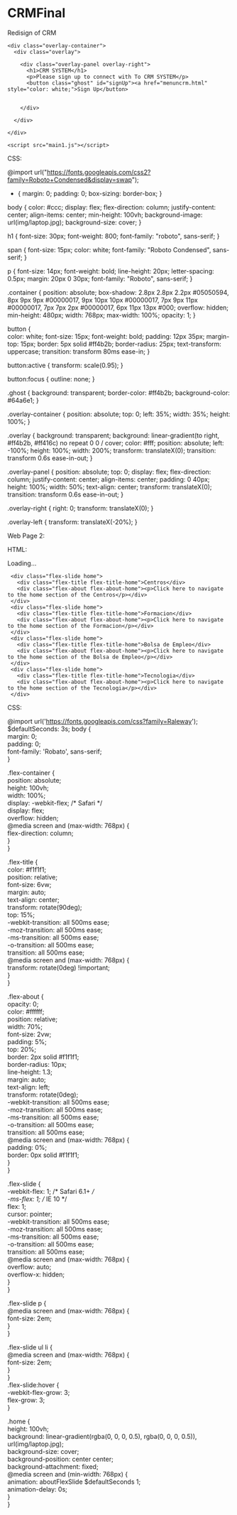 # CRMFinal
Redisign of CRM

<!DOCTYPE html>
<html lang="en">
<head>
  <meta charset="UTF-8" />
  <meta name="viewport" content="width=device-width, initial-scale=1.0" />
  <meta http-equiv="X-UA-Compatible" content="ie=edge" />
  <script src="https://kit.fontawesome.com/dd8c49730d.js" crossorigin="anonymous"></script>
  <title>INDEX CRM</title>
  <link rel="stylesheet" href="inicioncrm.css">
</head>

<?php
                                    /*CRM System*/
                     /* Developed by Oswaldo Jesús Marín Pagés*/
/* Como Requisito para la obtención del Grado de Licenciado en Ciencias de la Computación e Informática*/
/* Universidad Nueva Esparta. Sede: Los Naranjos del Cafetal. Municipio El Hatillo. Junio 2017*/
?>

<body>

  <div class="container" id="container">
    
    <div class="overlay-container">
      <div class="overlay">
        
        <div class="overlay-panel overlay-right">
          <h1>CRM SYSTEM</h1>
          <p>Please sign up to connect with To CRM SYSTEM</p>
          <button class="ghost" id="signUp"><a href="menuncrm.html" style="color: white;">Sign Up</button>
		  
    
        </div>
		
      </div>
	  
    </div>

    <script src="main1.js"></script>
	
</body>

</html>

CSS:

@import url("https://fonts.googleapis.com/css2?family=Roboto+Condensed&display=swap");
* {
  margin: 0;
  padding: 0;
  box-sizing: border-box;
}

body {
  color: #ccc;
  display: flex;
  flex-direction: column;
  justify-content: center;
  align-items: center;
  min-height: 100vh;
  background-image: url(img/laptop.jpg);
  background-size: cover;
}

h1 {
  font-size: 30px;
  font-weight: 800;
  font-family: "roboto", sans-serif;
}

span {
  font-size: 15px;
  color: white;
  font-family: "Roboto Condensed", sans-serif;
}

p {
  font-size: 14px;
  font-weight: bold;
  line-height: 20px;
  letter-spacing: 0.5px;
  margin: 20px 0 30px;
  font-family: "Roboto", sans-serif;
}

.container {
  position: absolute;
  box-shadow: 2.8px 2.8px 2.2px #05050594, 8px 9px 9px #00000017, 9px 10px 10px #00000017, 7px 9px 11px #00000017, 7px 7px 2px #00000017, 6px 11px 13px #000; 
  overflow: hidden;
  min-height: 480px;
  width: 768px;
  max-width: 100%;
  opacity: 1;
}

button {	
  color: white;
  font-size: 15px;
  font-weight: bold;
  padding: 12px 35px;
  margin-top: 15px;
  border: 5px solid #ff4b2b;
  border-radius: 25px;
  text-transform: uppercase;
  transition: transform 80ms ease-in;
}

button:active {
  transform: scale(0.95);
}

button:focus {
  outline: none;
}

.ghost {
  background: transparent;
  border-color: #ff4b2b;
  background-color: #64a6e1;
}

.overlay-container {
  position: absolute;
  top: 0;
  left: 35%;
  width: 35%;
  height: 100%; 
}

.overlay {
  background: transparent;
  background: linear-gradient(to right, #ff4b2b, #ff416c) no repeat 0 0 / cover;
  color: #fff;
  position: absolute;
  left: -100%;
  height: 100%;
  width: 200%;
  transform: translateX(0);
  transition: transform 0.6s ease-in-out;
}

.overlay-panel {
  position: absolute;
  top: 0;
  display: flex;
  flex-direction: column;
  justify-content: center;
  align-items: center;
  padding: 0 40px;
  height: 100%;
  width: 50%;
  text-align: center;
  transform: translateX(0);
  transition: transform 0.6s ease-in-out;
}

.overlay-right {
  right: 0;
  transform: translateX(0);
}

.overlay-left {
  transform: translateX(-20%);
}

Web Page 2:

HTML:

<!DOCTYPE html>   
  <html lang="en">   
  <head>   
   <meta charset="UTF-8" />   
   <meta http-equiv="X-UA-Compatible" content="IE=edge" />   
   <meta name="viewport" content="width=device-width, initial-scale=1.0" />   
   <title> Flex Hover Slider</title>   
   <link rel="stylesheet" href="menuncrm.css">  
  </head>   
  <body>   
   <div class="flex-container">  
     <div class="spinner"><p>  
       <div class="cube1"></div>  
       <div class="cube2"></div>  
       Loading...  
       </p>  
     </div>  
	 
<?php
                                    /*CRM System*/
                     /* Developed by Oswaldo Jesús Marín Pagés*/
                    /*Enlaces de la diferentes areas del CRM*/

?>

     <div class="flex-slide home">  
       <div class="flex-title flex-title-home">Centros</div>  
       <div class="flex-about flex-about-home"><p>Click here to navigate to the home section of the Centros</p></div>  
     </div>  
     <div class="flex-slide home">  
       <div class="flex-title flex-title-home">Formacion</div>  
       <div class="flex-about flex-about-home"><p>Click here to navigate to the home section of the Formacion</p></div>  
     </div>  
     <div class="flex-slide home">  
       <div class="flex-title flex-title-home">Bolsa de Empleo</div>  
       <div class="flex-about flex-about-home"><p>Click here to navigate to the home section of the Bolsa de Empleo</p></div>  
     </div>  
     <div class="flex-slide home">  
       <div class="flex-title flex-title-home">Tecnologia</div>  
       <div class="flex-about flex-about-home"><p>Click here to navigate to the home section of the Tecnologia</p></div>  
     </div>
     
   <script src="https://cdnjs.cloudflare.com/ajax/libs/jquery/3.1.1/jquery.min.js"></script>  
   <script src="https://s3-us-west-2.amazonaws.com/s.cdpn.io/769286/jquery.waitforimages.min.js"></script>
   <script src="menu11.js"></script>  
  </body>   
  </html>   

  CSS:

  @import url('https://fonts.googleapis.com/css?family=Raleway');  
$defaultSeconds: 3s;
body {  
      margin: 0;  
      padding: 0;  
      font-family: 'Robato', sans-serif;  
 }  
 
 .flex-container {  
      position: absolute;  
      height: 100vh;  
      width: 100%;  
      display: -webkit-flex; /* Safari */  
      display: flex;  
      overflow: hidden;  
      @media screen and (max-width: 768px) {  
           flex-direction: column;  
      }  
 }  
 
  .flex-title {  
      color: #f1f1f1;  
      position: relative;  
      font-size: 6vw;  
      margin: auto;  
      text-align: center;  
      transform: rotate(90deg);  
      top: 15%;  
      -webkit-transition: all 500ms ease;  
      -moz-transition: all 500ms ease;  
      -ms-transition: all 500ms ease;  
      -o-transition: all 500ms ease;  
      transition: all 500ms ease;  
      @media screen and (max-width: 768px) {  
           transform: rotate(0deg) !important;  
      }  
 }  

 .flex-about {  
      opacity: 0;  
      color: #ffffff;  
      position: relative;  
      width: 70%;  
      font-size: 2vw;  
      padding: 5%;  
      top: 20%;  
      border: 2px solid #f1f1f1;  
      border-radius: 10px;  
      line-height: 1.3;  
      margin: auto;  
      text-align: left;  
      transform: rotate(0deg);  
      -webkit-transition: all 500ms ease;  
      -moz-transition: all 500ms ease;  
      -ms-transition: all 500ms ease;  
      -o-transition: all 500ms ease;  
      transition: all 500ms ease;  
      @media screen and (max-width: 768px) {  
           padding: 0%;  
           border: 0px solid #f1f1f1;  
      }  
 } 

.flex-slide {  
      -webkit-flex: 1; /* Safari 6.1+ */  
      -ms-flex: 1; /* IE 10 */    
      flex: 1;  
      cursor: pointer;  
      -webkit-transition: all 500ms ease;  
      -moz-transition: all 500ms ease;  
      -ms-transition: all 500ms ease;  
      -o-transition: all 500ms ease;  
      transition: all 500ms ease;  
      @media screen and (max-width: 768px) {  
           overflow: auto;  
           overflow-x: hidden;  
      }  
 }  

.flex-slide p {  
      @media screen and (max-width: 768px) {  
           font-size: 2em;  
      }  
 }  

 .flex-slide ul li {  
      @media screen and (max-width: 768px) {  
           font-size: 2em;  
      }  
 }   
 .flex-slide:hover {  
      -webkit-flex-grow: 3;  
      flex-grow: 3;  
 }  

.home {  
      height: 100vh;  
      background: linear-gradient(rgba(0, 0, 0, 0.5), rgba(0, 0, 0, 0.5)), url(img/laptop.jpg);  
      background-size: cover;  
      background-position: center center;  
      background-attachment: fixed;  
      @media screen and (min-width: 768px) {  
           animation: aboutFlexSlide $defaultSeconds 1;  
           animation-delay: 0s;  
      }  
 }   

